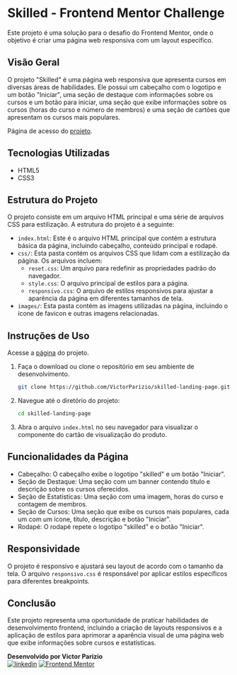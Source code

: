 # Skilled - Frontend Mentor Challenge

Este projeto é uma solução para o desafio do Frontend Mentor, onde o objetivo é criar uma página web responsiva com um layout específico.

## Visão Geral

O projeto "Skilled" é uma página web responsiva que apresenta cursos em diversas áreas de habilidades. Ele possui um cabeçalho com o logotipo e um botão "Iniciar", uma seção de destaque com informações sobre os cursos e um botão para iniciar, uma seção que exibe informações sobre os cursos (horas do curso e número de membros) e uma seção de cartões que apresentam os cursos mais populares.

Página de acesso do <a href="https://victorparizio.github.io/skilled-landing-page/" target="_blank">projeto</a>.

## Tecnologias Utilizadas

- HTML5
- CSS3

## Estrutura do Projeto

O projeto consiste em um arquivo HTML principal e uma série de arquivos CSS para estilização. A estrutura do projeto é a seguinte:

- `index.html`: Este é o arquivo HTML principal que contém a estrutura básica da página, incluindo cabeçalho, conteúdo principal e rodapé.
- `css/`: Esta pasta contém os arquivos CSS que lidam com a estilização da página. Os arquivos incluem:
  - `reset.css`: Um arquivo para redefinir as propriedades padrão do navegador.
  - `style.css`: O arquivo principal de estilos para a página.
  - `responsivo.css`: O arquivo de estilos responsivos para ajustar a aparência da página em diferentes tamanhos de tela.
- `images/`: Esta pasta contém as imagens utilizadas na página, incluindo o ícone de favicon e outras imagens relacionadas.

## Instruções de Uso

Acesse a [página](https://victorparizio.github.io/skilled-landing-page/) do projeto.

1. Faça o download ou clone o repositório em seu ambiente de desenvolvimento.

   ```bash
   git clone https://github.com/VictorParizio/skilled-landing-page.git
   
   ```

2. Navegue até o diretório do projeto:

   ```bash
   cd skilled-landing-page
   ```

3. Abra o arquivo `index.html` no seu navegador para visualizar o componente do cartão de visualização do produto.

## Funcionalidades da Página

- Cabeçalho: O cabeçalho exibe o logotipo "skilled" e um botão "Iniciar".
- Seção de Destaque: Uma seção com um banner contendo título e descrição sobre os cursos oferecidos.
- Seção de Estatísticas: Uma seção com uma imagem, horas do curso e contagem de membros.
- Seção de Cursos: Uma seção que exibe os cursos mais populares, cada um com um ícone, título, descrição e botão "Iniciar".
- Rodapé: O rodapé repete o logotipo "skilled" e o botão "Iniciar".

## Responsividade

O projeto é responsivo e ajustará seu layout de acordo com o tamanho da tela. O arquivo `responsivo.css` é responsável por aplicar estilos específicos para diferentes breakpoints.

## Conclusão

Este projeto representa uma oportunidade de praticar habilidades de desenvolvimento frontend, incluindo a criação de layouts responsivos e a aplicação de estilos para aprimorar a aparência visual de uma página web que exibe informações sobre cursos e estatísticas.

**Desenvolvido por Victor Parizio**
<br>
[![linkedin](https://img.shields.io/badge/linkedin-0A66C2?style=for-the-badge&logo=linkedin&logoColor=white)](https://www.linkedin.com/in/victorpariziobackend/)
[![Frontend Mentor](https://img.shields.io/badge/frontend-mentor-0A66C2?style=for-the-badge&logo=frontend-mentor&logoColor=white)](https://www.frontendmentor.io/profile/VictorParizio)
